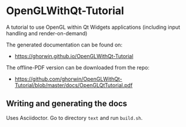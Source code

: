 # OpenGLWithQt-Tutorial
A tutorial to use OpenGL within Qt Widgets applications (including input handling and render-on-demand)


The generated documentation can be found on:

- https://ghorwin.github.io/OpenGLWithQt-Tutorial

The offline-PDF version can be downloaded from the repo: 

- https://github.com/ghorwin/OpenGLWithQt-Tutorial/blob/master/docs/OpenGLQtTutorial.pdf


## Writing and generating the docs

Uses Asciidoctor. Go to directory `text` and run `build.sh`.




